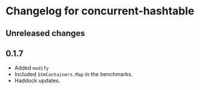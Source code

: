 # Changelog for concurrent-hashtable

## Unreleased changes

## 0.1.7

* Added `modify`
* Included `StmContainers.Map` in the benchmarks.
* Haddock updates.
